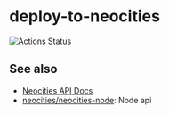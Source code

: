 # deploy-to-neocities

[![Actions Status](https://github.com/bcomnes/deploy-to-neocities/workflows/tests/badge.svg)](https://github.com/bcomnes/deploy-to-neocities/actions)

## See also

- [Neocities API Docs](https://neocities.org/api)
- [neocities/neocities-node](https://github.com/neocities/neocities-node): Node api
